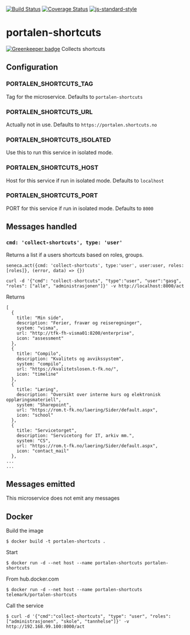 [![Build Status](https://travis-ci.org/telemark/portalen-shortcuts.svg?branch=master)](https://travis-ci.org/telemark/portalen-shortcuts)
[![Coverage Status](https://coveralls.io/repos/telemark/portalen-shortcuts/badge.svg?branch=master&service=github)](https://coveralls.io/github/telemark/portalen-shortcuts?branch=master)
[![js-standard-style](https://img.shields.io/badge/code%20style-standard-brightgreen.svg?style=flat)](https://github.com/feross/standard)
# portalen-shortcuts

[![Greenkeeper badge](https://badges.greenkeeper.io/telemark/portalen-shortcuts.svg)](https://greenkeeper.io/)
Collects shortcuts

## Configuration

### PORTALEN_SHORTCUTS_TAG
Tag for the microservice. Defaults to ```portalen-shortcuts```

### PORTALEN_SHORTCUTS_URL
Actually not in use. Defaults to ```https://portalen.shortcuts.no```

### PORTALEN_SHORTCUTS_ISOLATED
Use this to run this service in isolated mode.

### PORTALEN_SHORTCUTS_HOST
Host for this service if run in isolated mode. Defaults to ```localhost```

### PORTALEN_SHORTCUTS_PORT
PORT for this service if run in isolated mode. Defaults to ```8000```

## Messages handled

### ```cmd: 'collect-shortcuts', type: 'user'```

Returns a list if a users shortcuts based on roles, groups.

```seneca.act({cmd: 'collect-shortcuts', type:'user', user:user, roles:[roles]}, (error, data) => {})```

```curl -d '{"cmd": "collect-shortcuts", "type":"user", "user":"gasg", "roles": ["alle", "administrasjonen"]}' -v http://localhost:8000/act```

Returns

```
[
  {
    title: "Min side",
    description: "Ferier, fravær og reiseregninger",
    system: "visma",
    url: "http://tfk-fh-visma01:8200/enterprise",
    icon: "assessment"
  },
  {
    title: "Compilo",
    description: "Kvalitets og avvikssystem",
    system: "compilo",
    url: "https://kvalitetslosen.t-fk.no/",
    icon: "timeline"
  },
  {
    title: "Læring",
    description: "Oversikt over interne kurs og elektronisk opplæringsmateriell",
    system: "Sharepoint",
    url: "https://rom.t-fk.no/laering/Sider/default.aspx",
    icon: "school"
  },
  {
    title: "Servicetorget",
    description: "Servicetorg for IT, arkiv mm.",
    system: "CS",
    url: "https://rom.t-fk.no/laering/Sider/default.aspx",
    icon: "contact_mail"
  },
...
...
```

## Messages emitted
This microservice does not emit any messages

## Docker
Build the image

```
$ docker build -t portalen-shortcuts .
```

Start

```
$ docker run -d --net host --name portalen-shortcuts portalen-shortcuts
```

From hub.docker.com

```
$ docker run -d --net host --name portalen-shortcuts telemark/portalen-shortcuts
```

Call the service

```
$ curl -d '{"cmd":"collect-shortcuts", "type": "user", "roles": ["administrasjonen", "skole", "tannhelse"]}' -v http://192.168.99.100:8000/act
```